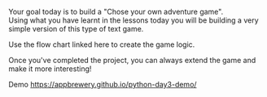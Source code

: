 Your goal today is to build a "Chose your own adventure game".
</br>Using what you have learnt in the lessons today you will be building a very simple version of this type of text game.

Use the flow chart linked here to create the game logic.

Once you've completed the project, you can always extend the game and make it more interesting!

Demo
https://appbrewery.github.io/python-day3-demo/